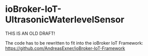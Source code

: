 # ioBroker-IoT-UltrasonicWaterlevelSensor

THIS IS AN OLD DRAFT!

The code has to be rewritten to fit into the ioBroker IoT Framework: https://github.com/AndreasExner/ioBroker-IoT-Framework
